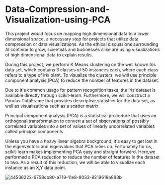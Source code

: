 # Data-Compression-and-Visualization-using-PCA


This project would focus on mapping high dimensional data to a lower dimensional space, a necessary step for projects that utilize data compression or data visualizations. As the ethical discussions surrounding AI continue to grow, scientists and businesses alike are using visualizations of high dimensional data to explain results.

During this project, we perform K Means clustering on the well known Iris data set, which contains 3 classes of 50 instances each, where each class refers to a type of iris plant. To visualize the clusters, we will use principle component analysis (PCA) to reduce the number of features in the dataset.

Due to it's common usage for pattern recognition tasks, the iris dataset is available directly through scikit-learn. Furthermore, we will construct a Pandas DataFrame that provides descriptive statistics for the data set, as well as visualizations such as a scatter matrix.

Principal component analysis (PCA) is a statistical procedure that uses an orthogonal transformation to convert a set of observations of possibly correlated variables into a set of values of linearly uncorrelated variables called principal components.

Unless you have a heavy linear algebra background, it's easy to get lost in the eigenvectors and eigenvalues that PCA relies on. Fortunately for us, scikit-learn makes implementing PCA easy and straight forward. Here,we performed a PCA reduction to reduce the number of features in the dataset to two. As a result of this reduction, we will be able to visualize each instance as an X,Y data point.

![44536222-9758cb80-a719-11e8-9033-8219618a893b](https://user-images.githubusercontent.com/60782798/118249540-29552380-b4c3-11eb-940a-0ac004ed8a9d.png)
